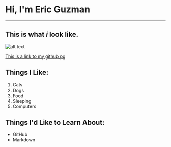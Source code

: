 # Hi, I'm Eric Guzman


___


## This is what *_i_* look like.
![alt text][logo]

[logo]: https://avatars.githubusercontent.com/u/7960469?v=4 "a handsome dude."

[This is a link to my github pg](https://github.com/xericguzman)

## Things I Like:
1. Cats
2. Dogs
3. Food
4. Sleeping
5. Computers

## Things I'd Like to Learn About:
* GitHub
* Markdown
